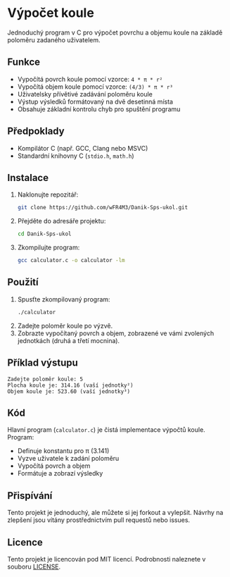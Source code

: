 # Výpočet koule

Jednoduchý program v C pro výpočet povrchu a objemu koule na základě poloměru zadaného uživatelem.

## Funkce
- Vypočítá povrch koule pomocí vzorce: `4 * π * r²`
- Vypočítá objem koule pomocí vzorce: `(4/3) * π * r³`
- Uživatelsky přívětivé zadávání poloměru koule
- Výstup výsledků formátovaný na dvě desetinná místa
- Obsahuje základní kontrolu chyb pro spuštění programu

## Předpoklady
- Kompilátor C (např. GCC, Clang nebo MSVC)
- Standardní knihovny C (`stdio.h`, `math.h`)

## Instalace
1. Naklonujte repozitář:
   ```bash
   git clone https://github.com/wFR4M3/Danik-Sps-ukol.git
   ```
2. Přejděte do adresáře projektu:
   ```bash
   cd Danik-Sps-ukol
   ```
3. Zkompilujte program:
   ```bash
   gcc calculator.c -o calculator -lm
   ```

## Použití
1. Spusťte zkompilovaný program:
   ```bash
   ./calculator
   ```
2. Zadejte poloměr koule po výzvě.
3. Zobrazte vypočítaný povrch a objem, zobrazené ve vámi zvolených jednotkách (druhá a třetí mocnina).

## Příklad výstupu
```
Zadejte poloměr koule: 5
Plocha koule je: 314.16 (vaší jednotky²)
Objem koule je: 523.60 (vaší jednotky³)
```

## Kód
Hlavní program (`calculator.c`) je čistá implementace výpočtů koule. Program:
- Definuje konstantu pro π (3.141)
- Vyzve uživatele k zadání poloměru
- Vypočítá povrch a objem
- Formátuje a zobrazí výsledky

## Přispívání
Tento projekt je jednoduchý, ale můžete si jej forkout a vylepšit. Návrhy na zlepšení jsou vítány prostřednictvím pull requestů nebo issues.

## Licence
Tento projekt je licencován pod MIT licencí. Podrobnosti naleznete v souboru [LICENSE](LICENSE).
